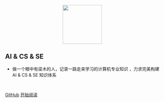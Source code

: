<center>
<a href='/'>
	<img src="https://cdn.jsdelivr.net/gh/m5xhsy/NoteBook@master/statics/img/logo.png" width=128>
</a>
</center>



<h2> AI & CS & SE</h2>

- 做一个眼中有梁木的人，记录一路走来学习的计算机专业知识 ，力求完美构建 AI & CS & SE 知识体系

<span id="busuanzi_container_site_pv" style='display:none'>
    👀 本站总访问量：<span id="busuanzi_value_site_pv"></span> 次
</span>
<span id="busuanzi_container_site_uv" style='display:none'>
    | 🚴‍♂️ 本站总访客数：<span id="busuanzi_value_site_uv"></span> 人
</span>

<br>

[GitHub](https://github.com/m5xhsy/NoteBook)
[开始阅读](/README.md)







